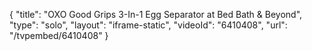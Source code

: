 {
    "title": "OXO Good Grips 3-In-1 Egg Separator at Bed Bath & Beyond",
    "type": "solo",
    "layout": "iframe-static",
    "videoId": "6410408",
    "url": "\/tvpembed\/6410408"
}